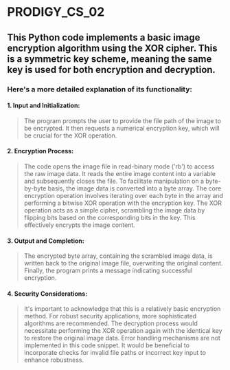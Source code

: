 # PRODIGY_CS_02

## This Python code implements a basic image encryption algorithm using the XOR cipher. This is a symmetric key scheme, meaning the same key is used for both encryption and decryption. 

### Here's a more detailed explanation of its functionality:
#### 1. Input and Initialization:
>The program prompts the user to provide the file path of the image to be encrypted.
>It then requests a numerical encryption key, which will be crucial for the XOR operation.
#### 2. Encryption Process:
 > The code opens the image file in read-binary mode ('rb') to access the raw image data.
 > It reads the entire image content into a variable and subsequently closes the file.
 > To facilitate manipulation on a byte-by-byte basis, the image data is converted into a byte array.
 > The core encryption operation involves iterating over each byte in the array and performing a bitwise XOR operation with the encryption key.
 > The XOR operation acts as a simple cipher, scrambling the image data by flipping bits based on the corresponding bits in the key. This effectively encrypts the image content.
#### 3. Output and Completion:
 > The encrypted byte array, containing the scrambled image data, is written back to the original image file, overwriting the original content.
 > Finally, the program prints a message indicating successful encryption.

#### 4. Security Considerations:
 > It's important to acknowledge that this is a relatively basic encryption method. For robust security applications, more sophisticated algorithms are recommended.
 > The decryption process would necessitate performing the XOR operation again with the identical key to restore the original image data.
 > Error handling mechanisms are not implemented in this code snippet.
 > It would be beneficial to incorporate checks for invalid file paths or incorrect key input to enhance robustness.

